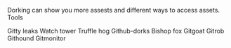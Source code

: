Dorking can show you more assests and different ways to access assets.
Tools

Gitty leaks 
Watch tower
Truffle hog 
Github-dorks
Bishop fox
Gitgoat
Gitrob
Githound 
Gitmonitor